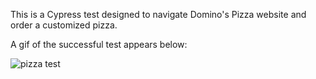 This is a Cypress test designed to navigate Domino's Pizza website and order a customized pizza.

A gif of the successful test appears below:

![pizza test](https://github.com/Geneveroth/Dominos/blob/main/Domino's%20Complete%20Test.gif)
